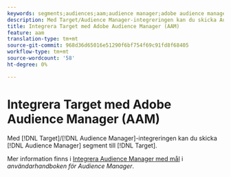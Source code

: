 ```yaml
---
keywords: segments;audiences;aam;audience manager;adobe audience manager;integrate;integration
description: Med Target/Audience Manager-integreringen kan du skicka Audience Manager-segment till Adobe Target
title: Integrera Target med Adobe Audience Manager (AAM)
feature: aam
translation-type: tm+mt
source-git-commit: 968d36d65016e51290f6bf754f69c91fd8f68405
workflow-type: tm+mt
source-wordcount: '58'
ht-degree: 0%

---
```



# Integrera Target med Adobe Audience Manager (AAM)

Med [!DNL Target]/[!DNL Audience Manager]-integreringen kan du skicka [!DNL Audience Manager] segment till [!DNL Target].

Mer information finns i [Integrera Audience Manager med mål](https://experienceleague.adobe.com/docs/audience-manager/user-guide/implementation-integration-guides/integration-other-solutions/aam-target-integration.html) i *användarhandboken för Audience Manager*.
